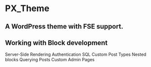 # PX_Theme
## A WordPress theme with FSE support.

## Working with Block development

Server-Side Rendering
Authentication
SQL
Custom Post Types
Nested blocks
Querying Posts
Custom Admin Pages
